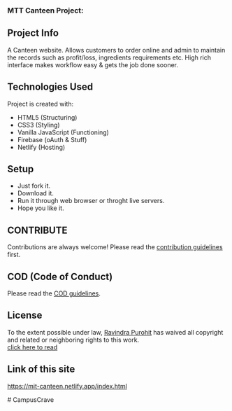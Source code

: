 ### MTT Canteen Project: 

## Project Info
A Canteen website. Allows customers to order online and admin to maintain the records such as profit/loss, ingredients requirements etc. High rich interface makes workflow easy &amp; gets the job done sooner. 

## Technologies Used
Project is created with:
* HTML5 (Structuring)
* CSS3 (Styling)
* Vanilla JavaScript (Functioning)
* Firebase (oAuth & Stuff)
* Netlify (Hosting)

## Setup
* Just fork it.
* Download it.
* Run it through web browser or throght live servers.
* Hope you like it.

## CONTRIBUTE
Contributions are always welcome! Please read the [contribution guidelines](https://github.com/user/repo/blob/branch/other_file.md) first.

## COD (Code of Conduct)
Please read the [COD guidelines](https://github.com/rvutd/mit-canteen-site/blob/master/CODE_OF_CONDUCT.md).

## License
To the extent possible under law, [Ravindra Purohit](https://github.com/rvutd) has waived all copyright and related or neighboring rights to this work.<br>
[click here to read](https://github.com/rvutd/mit-canteen-site/blob/master/LICENSE)

## Link of this site
<https://mit-canteen.netlify.app/index.html>

#   C a m p u s C r a v e  
 